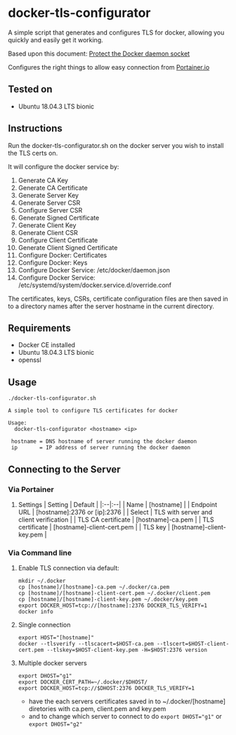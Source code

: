# docker-tls-configurator

A simple script that generates and configures TLS for docker, allowing you quickly and easily get it working.

Based upon this document: [Protect the Docker daemon socket](https://docs.docker.com/engine/security/https/)

Configures the right things to allow easy connection from [Portainer.io](https://www.portainer.io/)

## Tested on

 - Ubuntu 18.04.3 LTS bionic

## Instructions

Run the docker-tls-configurator.sh on the docker server you wish to install the TLS certs on.

It will configure the docker service by:
1. Generate CA Key
1. Generate CA Certificate
1. Generate Server Key
1. Generate Server CSR
1. Configure Server CSR
1. Generate Signed Certificate
1. Generate Client Key
1. Generate Client CSR
1. Configure Client Certificate
1. Generate Client Signed Certificate
1. Configure Docker: Certificates
1. Configure Docker: Keys
1. Configure Docker Service: /etc/docker/daemon.json
1. Configure Docker Service: /etc/systemd/system/docker.service.d/override.conf

The certificates, keys, CSRs, certificate configuration files are then saved in to a directory names after the server hostname in the current directory.

## Requirements

- Docker CE installed
- Ubuntu 18.04.3 LTS bionic
- openssl

## Usage

```
./docker-tls-configurator.sh

A simple tool to configure TLS certificates for docker

Usage:
  docker-tls-configurator <hostname> <ip>

 hostname = DNS hostname of server running the docker daemon
 ip       = IP address of server running the docker daemon
```

## Connecting to the Server

### Via Portainer

1. Settings
   | Setting | Default |
   |:--|:--|
   | Name | [hostname] |
   | Endpoint URL | [hostname]:2376 or [ip]:2376 |
   | Select | TLS with server and client verification |
   | TLS CA certificate | [hostname]-ca.pem |
   | TLS certificate | [hostname]-client-cert.pem |
   | TLS key | [hostname]-client-key.pem |

### Via Command line

1. Enable TLS connection via default:
   ```
   mkdir ~/.docker
   cp [hostname]/[hostname]-ca.pem ~/.docker/ca.pem
   cp [hostname]/[hostname]-client-cert.pem ~/.docker/client.pem
   cp [hostname]/[hostname]-client-key.pem ~/.docker/key.pem
   export DOCKER_HOST=tcp://[hostname]:2376 DOCKER_TLS_VERIFY=1
   docker info
	 ```
1. Single connection
   ```
   export HOST="[hostname]"
   docker --tlsverify --tlscacert=$HOST-ca.pem --tlscert=$HOST-client-cert.pem --tlskey=$HOST-client-key.pem -H=$HOST:2376 version
   ```
1. Multiple docker servers
   ```
   export DHOST="g1"
   export DOCKER_CERT_PATH=~/.docker/$DHOST/
   export DOCKER_HOST=tcp://$DHOST:2376 DOCKER_TLS_VERIFY=1
   ```
	 - have the each servers certificates saved in to ~/.docker/[hostname] diretories with ca.pem, client.pem and key.pem
	 - and to change which server to connect to do `export DHOST="g1"` or `export DHOST="g2"`
